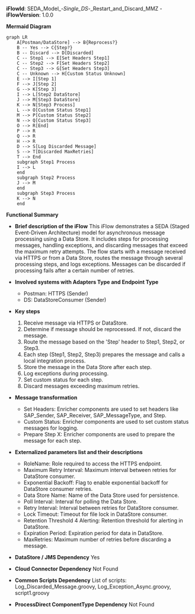 **iFlowId**: SEDA_Model_-_Single_DS_-_Restart_and_Discard_MMZ - **iFlowVersion**: 1.0.0

**Mermaid Diagram**
```mermaid
graph LR
    A[Postman/DataStore] --> B{Reprocess?}
    B -- Yes --> C{Step?}
    B -- Discard --> D[Discarded]
    C -- Step1 --> E[Set Headers Step1]
    C -- Step2 --> F[Set Headers Step2]
    C -- Step3 --> G[Set Headers Step3]
    C -- Unknown --> H[Custom Status Unknown]
    E --> I[Step 1]
    F --> J[Step 2]
    G --> K[Step 3]
    I --> L[Step2 DataStore]
    J --> M[Step3 DataStore]
    K --> N[Step3 Process]
    L --> O[Custom Status Step1]
    M --> P[Custom Status Step2]
    N --> Q[Custom Status Step3]
    O --> R[End]
    P --> R
    Q --> R
    H --> R
    D --> S[Log Discarded Message]
    S --> T[Discarded MaxRetries]
    T --> End
    subgraph Step1 Process
    I --> L
    end
    subgraph Step2 Process
    J --> M
    end
    subgraph Step3 Process
    K --> N
    end
```

**Functional Summary**
- **Brief description of the iFlow**
This iFlow demonstrates a SEDA (Staged Event-Driven Architecture) model for asynchronous message processing using a Data Store. It includes steps for processing messages, handling exceptions, and discarding messages that exceed the maximum retry attempts. The flow starts with a message received via HTTPS or from a Data Store, routes the message through several processing steps, and logs exceptions. Messages can be discarded if processing fails after a certain number of retries.

- **Involved systems with Adapters Type and Endpoint Type**
    - Postman: HTTPS (Sender)
    - DS: DataStoreConsumer (Sender)

- **Key steps**
    1. Receive message via HTTPS or DataStore.
    2. Determine if message should be reprocessed. If not, discard the message.
    3. Route the message based on the 'Step' header to Step1, Step2, or Step3.
    4. Each step (Step1, Step2, Step3) prepares the message and calls a local integration process.
    5. Store the message in the Data Store after each step.
    6. Log exceptions during processing.
    7. Set custom status for each step.
    8. Discard messages exceeding maximum retries.

- **Message transformation**
    - Set Headers: Enricher components are used to set headers like SAP_Sender, SAP_Receiver, SAP_MessageType, and Step.
    - Custom Status: Enricher components are used to set custom status messages for logging.
    - Prepare Step X: Enricher components are used to prepare the message for each step.

- **Externalized parameters list and their descriptions**
    - RoleName: Role required to access the HTTPS endpoint.
    - Maximum Retry Interval: Maximum interval between retries for DataStore consumer.
    - Exponential Backoff: Flag to enable exponential backoff for DataStore consumer retries.
    - Data Store Name: Name of the Data Store used for persistence.
    - Poll Interval: Interval for polling the Data Store.
    - Retry Interval: Interval between retries for DataStore consumer.
    - Lock Timeout: Timeout for file lock in DataStore consumer.
    - Retention Threshold 4 Alerting: Retention threshold for alerting in DataStore.
    - Expiration Period: Expiration period for data in DataStore.
    - MaxRetries: Maximum number of retries before discarding a message.

- **DataStore / JMS Dependency**
Yes

- **Cloud Connector Dependency**
Not Found

- **Common Scripts Dependency**
List of scripts: Log_Discarded_Message.groovy, Log_Exception_Async.groovy, script1.groovy

- **ProcessDirect ComponentType Dependency**
Not Found